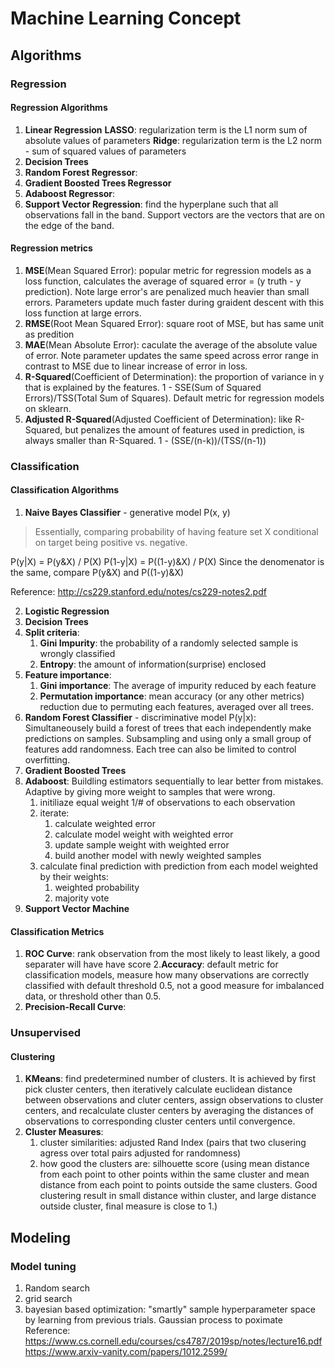 # Machine Learning Concept

## Algorithms
### Regression
#### Regression Algorithms
1. **Linear Regression**
  **LASSO**: regularization term is the L1 norm sum of absolute values of parameters
  **Ridge**: regularization term is the L2 norm - sum of squared values of parameters
2. **Decision Trees**
3. **Random Forest Regressor**:
4. **Gradient Boosted Trees Regressor**
5. **Adaboost Regressor**:
6. **Support Vector Regression**: find the hyperplane such that all observations fall in the band. Support vectors are the vectors that are on the edge of the band.

#### Regression metrics
1. **MSE**(Mean Squared Error): popular metric for regression models as a loss function, calculates the average of squared error = (y truth - y prediction). Note large error's are penalized much heavier than small errors. Parameters update much faster during graident descent with this loss function at large errors.
2. **RMSE**(Root Mean Squared Error): square root of MSE, but has same unit as predition
3. **MAE**(Mean Absolute Error): caculate the average of the absolute value of error. Note parameter updates the same speed across error range in contrast to MSE due to linear increase of error in loss.
4. **R-Squared**(Coefficient of Determination): the proportion of variance in y that is explained by the features. 1 - SSE(Sum of Squared Errors)/TSS(Total Sum of Squares). Default metric for regression models on sklearn.
5. **Adjusted R-Squared**(Adjusted Coefficient of Determination): like R-Squared, but penalizes the amount of features used in prediction, is always smaller than R-Squared. 1 - (SSE/(n-k))/(TSS/(n-1))

### Classification
#### Classification Algorithms
1. **Naive Bayes Classifier** - generative model P(x, y)
> Essentially, comparing probability of having feature set X conditional on target being positive vs. negative.

P(y|X) = P(y&X) / P(X)
P(1-y|X) = P((1-y)&X) / P(X)
Since the denomenator is the same, compare P(y&X) and P((1-y)&X)

Reference: http://cs229.stanford.edu/notes/cs229-notes2.pdf

2. **Logistic Regression**
3. **Decision Trees**
  1. **Split criteria**:
     1. **Gini Impurity**: the probability of a randomly selected sample is wrongly classified
     2. **Entropy**: the amount of information(surprise) enclosed
  1. **Feature importance**:
     1. **Gini importance**: The average of impurity reduced by each feature
     2. **Permutation importance**: mean accuracy (or any other metrics) reduction due to permuting each features, averaged over all trees.
4. **Random Forest Classifier** - discriminative model P(y|x): Simultaneousely build a forest of trees that each independently make predictions on samples. Subsampling and using only a small group of features add randomness. Each tree can also be limited to control overfitting.
5. **Gradient Boosted Trees**
6. **Adaboost**: Buildling estimators sequentially to lear better from mistakes. Adaptive by giving more weight to samples that were wrong.
     1. initiliaze equal weight 1/# of observations to each observation
     2. iterate:
          1. calculate weighted error
          2. calculate model weight with weighted error
          3. update sample weight with weighted error
          4. build another model with newly weighted samples
     1. calculate final prediction with prediction from each model weighted by their weights:
          1. weighted probability
          2. majority vote
7. **Support Vector Machine**

#### Classification Metrics
1. **ROC Curve**: rank observation from the most likely to least likely, a good separater will have have score
2.**Accuracy**: default metric for classification models, measure how many observations are correctly classified with default threshold 0.5, not a good measure for imbalanced data, or threshold other than 0.5.
3. **Precision-Recall Curve**:


### Unsupervised
#### Clustering
1. **KMeans**: find predetermined number of clusters. It is achieved by first pick cluster centers, then iteratively calculate euclidean distance between observations and cluter centers, assign observations to cluster centers, and recalculate cluster centers by averaging the distances of observations to corresponding cluster centers until convergence.
2. **Cluster Measures**:
     1. cluster similarities: adjusted Rand Index (pairs that two clusering agress over total pairs adjusted for randomness)
     2. how good the clusters are: silhouette score (using mean distance from each point to other points within the same cluster and mean distance from each point to points outside the same clusters. Good clustering result in small distance within cluster, and large distance outside cluster, final measure is close to 1.)

## Modeling
### Model tuning
1. Random search
2. grid search
3. bayesian based optimization: "smartly" sample hyperparameter space by learning from previous trials. Gaussian process to poximate
Reference: https://www.cs.cornell.edu/courses/cs4787/2019sp/notes/lecture16.pdf
https://www.arxiv-vanity.com/papers/1012.2599/
